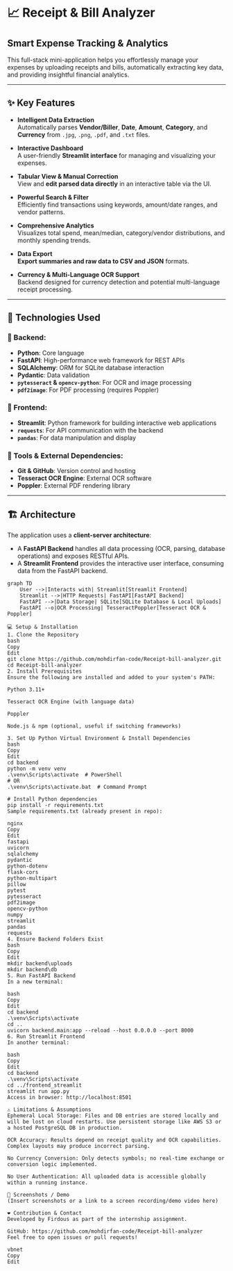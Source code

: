 # 📈 Receipt & Bill Analyzer

## Smart Expense Tracking & Analytics

This full-stack mini-application helps you effortlessly manage your expenses by uploading receipts and bills, automatically extracting key data, and providing insightful financial analytics.

---

## ✨ Key Features

- **Intelligent Data Extraction**  
  Automatically parses **Vendor/Biller**, **Date**, **Amount**, **Category**, and **Currency** from `.jpg`, `.png`, `.pdf`, and `.txt` files.

- **Interactive Dashboard**  
  A user-friendly **Streamlit interface** for managing and visualizing your expenses.

- **Tabular View & Manual Correction**  
  View and **edit parsed data directly** in an interactive table via the UI.

- **Powerful Search & Filter**  
  Efficiently find transactions using keywords, amount/date ranges, and vendor patterns.

- **Comprehensive Analytics**  
  Visualizes total spend, mean/median, category/vendor distributions, and monthly spending trends.

- **Data Export**  
  **Export summaries and raw data to CSV and JSON** formats.

- **Currency & Multi-Language OCR Support**  
  Backend designed for currency detection and potential multi-language receipt processing.

---

## 🚀 Technologies Used

### 🔧 Backend:
- **Python**: Core language
- **FastAPI**: High-performance web framework for REST APIs
- **SQLAlchemy**: ORM for SQLite database interaction
- **Pydantic**: Data validation
- **`pytesseract` & `opencv-python`**: For OCR and image processing
- **`pdf2image`**: For PDF processing (requires Poppler)

### 🎨 Frontend:
- **Streamlit**: Python framework for building interactive web applications
- **`requests`**: For API communication with the backend
- **`pandas`**: For data manipulation and display

### 🧰 Tools & External Dependencies:
- **Git & GitHub**: Version control and hosting
- **Tesseract OCR Engine**: External OCR software
- **Poppler**: External PDF rendering library

---

## 🏗️ Architecture

The application uses a **client-server architecture**:

- A **FastAPI Backend** handles all data processing (OCR, parsing, database operations) and exposes RESTful APIs.
- A **Streamlit Frontend** provides the interactive user interface, consuming data from the FastAPI backend.

```mermaid
graph TD
    User -->|Interacts with| Streamlit[Streamlit Frontend]
    Streamlit -->|HTTP Requests| FastAPI[FastAPI Backend]
    FastAPI -->|Data Storage| SQLite[SQLite Database & Local Uploads]
    FastAPI --o|OCR Processing| TesseractPoppler[Tesseract OCR & Poppler]

💻 Setup & Installation
1. Clone the Repository
bash
Copy
Edit
git clone https://github.com/mohdirfan-code/Receipt-bill-analyzer.git
cd Receipt-bill-analyzer
2. Install Prerequisites
Ensure the following are installed and added to your system's PATH:

Python 3.11+

Tesseract OCR Engine (with language data)

Poppler

Node.js & npm (optional, useful if switching frameworks)

3. Set Up Python Virtual Environment & Install Dependencies
bash
Copy
Edit
cd backend
python -m venv venv
.\venv\Scripts\activate  # PowerShell
# OR
.\venv\Scripts\activate.bat  # Command Prompt

# Install Python dependencies
pip install -r requirements.txt
Sample requirements.txt (already present in repo):

nginx
Copy
Edit
fastapi
uvicorn
sqlalchemy
pydantic
python-dotenv
flask-cors
python-multipart
pillow
pytest
pytesseract
pdf2image
opencv-python
numpy
streamlit
pandas
requests
4. Ensure Backend Folders Exist
bash
Copy
Edit
mkdir backend\uploads
mkdir backend\db
5. Run FastAPI Backend
In a new terminal:

bash
Copy
Edit
cd backend
.\venv\Scripts\activate
cd ..
uvicorn backend.main:app --reload --host 0.0.0.0 --port 8000
6. Run Streamlit Frontend
In another terminal:

bash
Copy
Edit
cd backend
.\venv\Scripts\activate
cd ../frontend_streamlit
streamlit run app.py
Access in browser: http://localhost:8501

⚠️ Limitations & Assumptions
Ephemeral Local Storage: Files and DB entries are stored locally and will be lost on cloud restarts. Use persistent storage like AWS S3 or a hosted PostgreSQL DB in production.

OCR Accuracy: Results depend on receipt quality and OCR capabilities. Complex layouts may produce incorrect parsing.

No Currency Conversion: Only detects symbols; no real-time exchange or conversion logic implemented.

No User Authentication: All uploaded data is accessible globally within a running instance.

📸 Screenshots / Demo
(Insert screenshots or a link to a screen recording/demo video here)

❤️ Contribution & Contact
Developed by Firdous as part of the internship assignment.

GitHub: https://github.com/mohdirfan-code/Receipt-bill-analyzer
Feel free to open issues or pull requests!

vbnet
Copy
Edit
